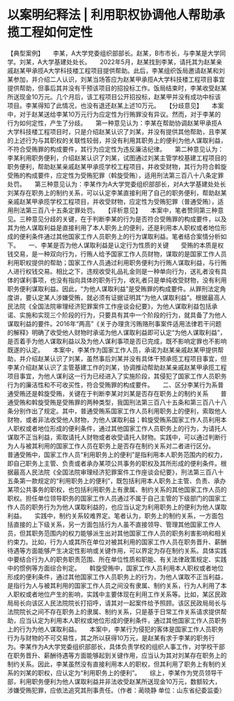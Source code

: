 # 以案明纪释法 | 利用职权协调他人帮助承揽工程如何定性

【典型案例】　　李某，A大学党委组织部部长。赵某，B市市长，与李某是大学同学。刘某，A大学基建处处长。　　2022年5月，赵某找到李某，请托其为赵某亲戚赵某甲承揽A大学科技楼工程项目提供帮助。此后，李某组织饭局邀请赵某和刘某参加，并介绍二人认识，刘某当场答应为赵某甲承揽A大学科技楼工程项目事宜提供帮助，但事后其并没有干预该项目的招投标工作。饭局结束时，李某收受赵某所送现金10万元。几个月后，该工程项目公开招投标，赵某甲并没有成功中标该项目。李某得知了此情况，也没有退还赵某上述10万元。　　【分歧意见】　　本案中，对于赵某送给李某10万元行为应定性为行贿罪没有异议。然而，对于李某的行为如何定性，产生了分歧。　　第一种意见认为：李某在帮助协调赵某甲承揽A大学科技楼工程项目时，只是介绍赵某认识了刘某，并没有提供其他帮助，且李某的上述行为与其职权的关联性较弱，并没有利用其职务上的便利为他人谋取利益，不符合受贿罪的构成要件，其行为应定性为违反廉洁纪律。　　第二种意见认为：李某利用职务便利，介绍赵某认识了刘某，试图通过刘某主管学校基建工程项目的职务便利，帮助赵某亲戚赵某甲承揽学校工程项目，并收受财物，其行为符合斡旋受贿的构成要件，应定性为受贿犯罪（斡旋受贿），适用刑法第三百八十八条定罪处罚。　　第三种意见认为：李某作为A大学党委组织部部长，对A大学基建处处长刘某存在职务上的制约关系，可以认定李某直接利用了自己的职务便利，帮助赵某亲戚赵某甲承揽学校工程项目，并收受财物，应定性为受贿犯罪（普通受贿），适用刑法第三百八十五条定罪处罚。　　【评析意见】　　本案中，笔者赞同第三种意见。三种意见分歧的关键，在于判断李某的行为是否符合受贿罪的构成要件，以及其为他人谋取利益是直接利用了本人职务上的便利，还是利用本人职权或者地位形成的便利条件通过其他国家工作人员职务上的行为谋取利益。笔者结合案情分析如下。　　一、李某是否为他人谋取利益是认定行为性质的关键　　受贿的本质是权钱交易，是一种双向行为，行贿人给予国家工作人员财物，谋取的是国家工作人员利用职权提供的帮助；国家工作人员通过利用职务便利为行贿人谋取利益，与行贿人进行权钱交易。相比之下，违规收受礼品礼金则是一种单向行为，送礼者没有具体的谋利事项，也没有指向具体的职务行为，收礼者只是单纯收受财物，没有利用职务便利谋取利益。因此，“为他人谋取利益”是受贿罪的构成要件。从罪刑法定角度讲，要认定某人涉嫌受贿，就必须有证据证明其“为他人谋取利益”。根据最高人民法院《全国法院审理经济犯罪案件工作座谈会纪要》，为他人谋取利益包括承诺、实施和实现三个阶段的行为，只要具有其中一个阶段的行为，就具备了为他人谋取利益的要件。2016年“两高”《关于办理贪污贿赂刑事案件适用法律若干问题的解释》明确了收受他人财物时承诺为他人谋取利益即可认定“为他人谋取利益”，是否着手为他人谋取利益以及为他人谋利事项是否已完成，既不影响定罪也不影响既遂的认定。　　本案中，李某作为国家工作人员，承诺为赵某亲戚赵某甲提供帮助，并介绍赵某认识了刘某，虽然事后刘某并没有具体干预承揽工程项目事宜，但李某介绍赵某认识了主管基建工作的刘某，协调推动帮助赵某亲戚赵某甲承揽工程项目事宜，为他人谋利这一行为已经进入了实施阶段，其侵犯了国家工作人员职务行为的廉洁性和不可收买性，符合受贿罪的构成要件。　　二、区分李某行为系普通受贿还是斡旋受贿，关键在于判断李某对刘某是否存在职务上的制约关系　　普通受贿和斡旋受贿是受贿罪的两种类型，我国刑法第三百八十五条和第三百八十八条分别作出了规定。其中，普通受贿系国家工作人员利用职务上的便利，索取他人财物，或者非法收受他人财物，为他人谋取利益；斡旋受贿系国家工作人员利用本人职权或者地位形成的便利条件，通过其他国家工作人员职务上的行为，为请托人谋取不正当利益，索取请托人财物或者收受请托人财物。实践中，可以通过判断行为人与被其利用的国家工作人员在职务上是否存在制约关系对二者进行区分。　　普通受贿中，国家工作人员“利用职务上的便利”是指利用本人职务范围内的权力，即自己职务上主管、负责或者承办某项公共事务的职权及其所形成的便利条件。根据最高人民法院《全国法院审理经济犯罪案件工作座谈会纪要》，刑法第三百八十五条第一款规定的“利用职务上的便利”，既包括利用本人职务上主管、负责、承办某项公共事务的职权，也包括利用职务上有隶属、制约关系的其他国家工作人员的职权。担任单位领导职务的国家工作人员通过不属于自己主管的下级部门的国家工作人员的职务行为为他人谋取利益的，也应当认定为利用职务上的便利为他人谋取利益。　　实践中，制约关系较难界定。笔者认为，职务上的制约关系，一方面包括直接的上下级关系，另一方面包括行为人虽不直接领导、管理其他国家工作人员，但其职务范围内的权力能够派生出对其他国家工作人员的职务利害影响和相关约束力。比如，行为人或其所在单位对被其利用的国家工作人员在职务晋升、薪酬待遇等方面能够产生决定性影响或关键作用，可以界定为存在制约关系。具体实践中要结合行为人的职务职责范围、所在单位性质和职能、有关法律政策规定、实践中的惯例等方面综合判定。　　斡旋受贿中，国家工作人员利用本人职权或者地位形成的便利条件，通过其他国家工作人员职务上的行为，为他人谋取不正当利益，是指行为人与被其利用的国家工作人员之间没有隶属、制约关系，行为人利用了本人职权或者地位产生的影响，实践中主要体现在利用工作关系等。比如，某区民政局局长向该区人民法院院长打招呼，请其对一起案件给予照顾。该区民政局局长与法院院长之间不存在职务上的隶属、制约关系，只是基于日常工作关系请求提供帮助，应当认定为利用本人职权或地位形成的便利条件，通过其他国家工作人员职务上的行为为他人谋取利益。　　本案中，李某行为侵犯的客体是国家工作人员职务行为与财物的不可交易性，其之所以获得10万元，是赵某有求于李某的职务行为。李某作为A大学党委组织部部长，具体负责学校的组织人事工作，对学校干部在职务晋升、薪酬待遇等方面能够起到关键作用，应当认为其对刘某存在职务上的制约关系。因此，李某虽然没有直接利用本人的职权，但其利用了职务上有制约关系的刘某的职权，应认定为“利用职务上的便利”。　　综上，李某作为党员领导干部，利用职务便利为他人谋取利益并非法收受赵某所送现金10万元，数额较大，涉嫌受贿犯罪，应依法追究其刑事责任。（作者：蔺晓静 单位：山东省纪委监委）
